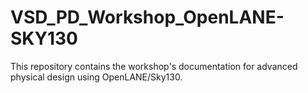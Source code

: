 # VSD_PD_Workshop_OpenLANE-SKY130
This repository contains the workshop's documentation for advanced physical design using OpenLANE/Sky130.
